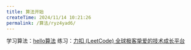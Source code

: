 ```yaml
---
title: 算法开始
createTime: 2024/11/14 10:21:26
permalink: /算法/ryz4yad6/
---
```

学习算法：[hello算法](https://www.hello-algo.com/)
练习：[力扣 (LeetCode) 全球极客挚爱的技术成长平台](https://leetcode.cn/?utm_source=LCUS&utm_medium=ip_redirect&utm_campaign=transfer2china)
